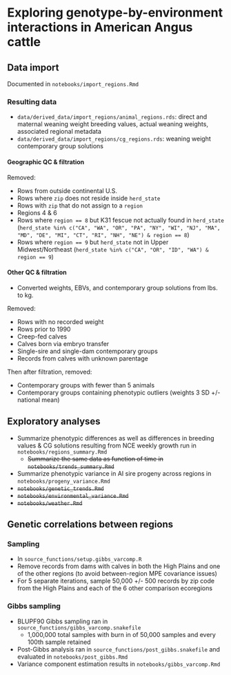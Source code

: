# Exploring genotype-by-environment interactions in American Angus cattle

## Data import

Documented in `notebooks/import_regions.Rmd`

### Resulting data

* `data/derived_data/import_regions/animal_regions.rds`: direct and maternal weaning weight breeding values, actual weaning weights, associated regional metadata
* `data/derived_data/import_regions/cg_regions.rds`: weaning weight contemporary group solutions

#### Geographic QC & filtration

Removed:

* Rows from outside continental U.S. 
* Rows where `zip` does not reside inside `herd_state`
* Rows with `zip` that do not assign to a `region`
* Regions 4 & 6
* Rows where `region == 8` but K31 fescue not actually found in `herd_state` (`herd_state %in% c("CA", "WA", "OR", "PA", "NY", "WI", "NJ", "MA", "MD", "DE", "MI", "CT", "RI", "NH", "NE") & region == 8`)
* Rows where `region == 9` but `herd_state` not in Upper Midwest/Northeast (`herd_state %in% c("CA", "OR", "ID", "WA") & region == 9`)

#### Other QC & filtration

* Converted weights, EBVs, and contemporary group solutions from lbs. to kg.

Removed:

* Rows with no recorded weight
* Rows prior to 1990
* Creep-fed calves
* Calves born via embryo transfer
* Single-sire and single-dam contemporary groups
* Records from calves with unknown parentage

Then after filtration, removed:

* Contemporary groups with fewer than 5 animals
* Contemporary groups containing phenotypic outliers (weights 3 SD +/- national mean)

## Exploratory analyses

* Summarize phenotypic differences as well as differences in breeding values & CG solutions resulting from NCE weekly growth run in `notebooks/regions_summary.Rmd`
  * ~~Summarize the same data as function of time in `notebooks/trends_summary.Rmd`~~
* Summarize phenotypic variance in AI sire progeny across regions in `notebooks/progeny_variance.Rmd`
* ~~`notebooks/genetic_trends.Rmd`~~
* ~~`notebooks/environmental_variance.Rmd`~~
* ~~`notebooks/weather.Rmd`~~

## Genetic correlations between regions

### Sampling

* In `source_functions/setup.gibbs_varcomp.R`
* Remove records from dams with calves in both the High Plains and one of the other regions (to avoid between-region MPE covariance issues)
* For 5 separate iterations, sample 50,000 +/- 500 records by zip code from the High Plains and each of the 6 other comparison ecoregions

### Gibbs sampling

* BLUPF90 Gibbs sampling ran in `source_functions/gibbs_varcomp.snakefile`
  * 1,000,000 total samples with burn in of 50,000 samples and every 100th sample retained
* Post-Gibbs analysis ran in `source_functions/post_gibbs.snakefile` and evaluated in `notebooks/post_gibbs.Rmd`
* Variance component estimation results in `notebooks/gibbs_varcomp.Rmd`
